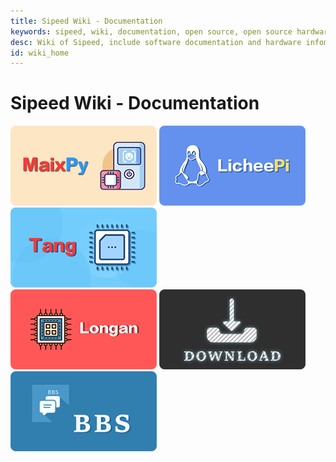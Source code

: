 ```yaml
---
title: Sipeed Wiki - Documentation
keywords: sipeed, wiki, documentation, open source, open source hardware, Lichee, Lichee PI, AI, AIOT, edge AI, face recognization
desc: Wiki of Sipeed, include software documentation and hardware infomation, and AIOT data etc.
id: wiki_home
---
```



<div>
    <script src="/static/js/jquery.fullpage.min.js"></script>
    <link rel="stylesheet" href="/static/css/jquery.fullpage.min.css" type="text/css"/>
</div>

<div id="fullpage">
    <div class="section">
        <div>
            <h1>Sipeed Wiki - Documentation</h1>
        </div>
        <div>
            <a href="./soft/maixpy/zh/readme.md"><img src="/static/image/MaixPy.png"></a>
            <a href="./soft/Lichee/zh/readme.md"><img src="/static/image/licheepi.png"></a>
            <a href="./soft/Tang/zh/index_bak.md"><img src="/static/image/tang.png"></a><br/>
            <a href="./soft/longan/zh/readme.md"><img src="/static/image/longan.png"></a>
            <a href="https://dl.sipeed.com/" target="_blank"><img src="/static/image/DOWNLOAD.png"></a>
            <a href="https://bbs.sipeed.com/" target="_blank"><img src="/static/image/BBS.png"></a>
        </div>
    </div>
</div>

<div>
<script type='text/javascript'>
    $(document).ready(function () {
        var html = $("#page_footer").html();
        $("#page_footer").remove();
        $("#fullpage").append('<div id="page_footer" class="section fp-auto-height">' + html + "</div>");
        var nav_height = $("#navbar").height();
        $('#fullpage').fullpage({
            menu: '#navbar',
            navigation: true,
            css3: true,
            dragAndMove: true,
            paddingBottom: nav_height + "px"
            // fixedElements: "#navbar"
        });
        $("#to_top").on("click", function(){
            $.fn.fullpage.moveTo(1);
        });
    });
</script>
</div>



